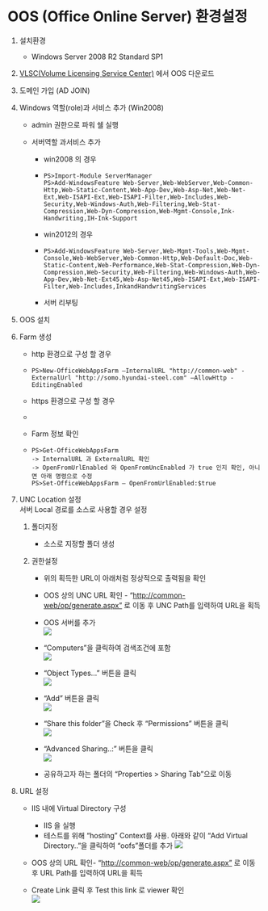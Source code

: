 # OOS \(Office Online Server\) 환경설정

1. 설치환경

   * Windows Server 2008 R2 Standard SP1

2. [VLSC\(Volume Licensing Service Center\)](https://www.microsoft.com/Licensing/servicecenter/default.aspx) 에서 OOS 다운로드

3. 도메인 가입 \(AD JOIN\)

4. Windows 역할\(role\)과 서비스 추가 \(Win2008\)

   * admin 권한으로 파워 쉘 실행

   * 서버역할 과서비스 추가

     * win2008 의 경우

     * ```
       PS>Import-Module ServerManager
       PS>Add-WindowsFeature Web-Server,Web-WebServer,Web-Common-Http,Web-Static-Content,Web-App-Dev,Web-Asp-Net,Web-Net-Ext,Web-ISAPI-Ext,Web-ISAPI-Filter,Web-Includes,Web-Security,Web-Windows-Auth,Web-Filtering,Web-Stat-Compression,Web-Dyn-Compression,Web-Mgmt-Console,Ink-Handwriting,IH-Ink-Support
       ```
     * win2012의 경우

     * ```
       PS>Add-WindowsFeature Web-Server,Web-Mgmt-Tools,Web-Mgmt-Console,Web-WebServer,Web-Common-Http,Web-Default-Doc,Web-Static-Content,Web-Performance,Web-Stat-Compression,Web-Dyn-Compression,Web-Security,Web-Filtering,Web-Windows-Auth,Web-App-Dev,Web-Net-Ext45,Web-Asp-Net45,Web-ISAPI-Ext,Web-ISAPI-Filter,Web-Includes,InkandHandwritingServices
       ```
     * 서버 리부팅

5. OOS 설치

6. Farm 생성

   * http 환경으로 구성 할 경우
   * ```
     PS>New-OfficeWebAppsFarm –InternalURL "http://common-web" -ExternalUrl "http://somo.hyundai-steel.com" –AllowHttp -EditingEnabled
     ```
   * https 환경으로 구성 할 경우
   * ```

     ```
   * Farm 정보 확인
   * ```
     PS>Get-OfficeWebAppsFarm
     -> InternalURL 과 ExternalURL 확인
     -> OpenFromUrlEnabled 와 OpenFromUncEnabled 가 true 인지 확인, 아니면 아래 명령으로 수정
     PS>Set-OfficeWebAppsFarm – OpenFromUrlEnabled:$true
     ```

7. UNC  Location 설정  
   서버 Local 경로를 소스로 사용할 경우 설정

   1. 폴더지정

      * 소스로 지정할 폴더 생성

   2. 권한설정
      * 위의 획득한 URL이 아래처럼 정상적으로 출력됨을 확인

      * OOS 상의 UNC URL 확인 - “[http://common-web/op/generate.aspx”](http://common-web/op/generate.aspx”) 로 이동 후 UNC Path를 입력하여 URL을 획득

      * OOS 서버를 추가  
        ![](/img/1-2-6.jpg)

      * “Computers”을 클릭하여 검색조건에 포함  
        ![](/img/1-2-5.jpg)

      * “Object Types…” 버튼을 클릭  
        ![](/img/1-2-4.jpg)

      * “Add” 버튼을 클릭  
        ![](/img/1-2-3.jpg)

      * “Share this folder”을 Check 후 “Permissions” 버튼을 클릭  
        ![](/img/1-2-2.jpg)

      * “Advanced Sharing..:” 버튼을 클릭  
        ![](/img/1-2-1.jpg)

      * 공유하고자 하는 폴더의 “Properties &gt; Sharing Tab”으로 이동

8. URL 설정

   * IIS 내에 Virtual Directory 구성
     * IIS 을 실행
     * 테스트를 위해 “hosting” Context를 사용. 아래와 같이 “Add Virtual Directory..”을 클릭하여 “oofs”폴더를 추가
       ![](/img/1-2-7.jpg)
   * OOS 상의 URL 확인- “[http://common-web/op/generate.aspx”](http://common-web/op/generate.aspx”) 로 이동 후 URL Path를 입력하여 URL을 획득

   * Create Link 클릭 후 Test this link 로 viewer 확인  
     ![](/img/1-2-8.jpg)



